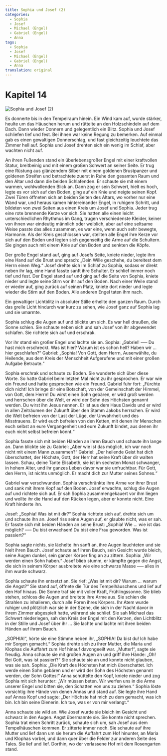 ```yaml
---
title: Sophia und Josef (2)
categories:
  - Sophia
  - Josef
  - Michael (Engel)
  - Gabriel (Engel)
  - Anna
tags:
  - Sophia
  - Josef
  - Michael (Engel)
  - Gabriel (Engel)
  - Anna
translation: original
---
```


# Kapitel 14

![Sophia und Josef (2)](media/illustrations/chapter14.jpg)

Es donnerte bis in den Tempelraum hinein.
Ein Wind kam auf, wurde stärker, heulte um das Häuschen herum und rüttelte an den Holzschindeln auf dem Dach.
Dann wieder Donnern und gelegentlich ein Blitz.
Sophia und Josef schliefen tief und fest.
Bei ihnen war keine Regung zu bemerken.
Auf einmal gab es einen gewaltigen Donnerschlag, und fast gleichzeitig leuchtete das Zimmer hell auf.
Sophia und Josef drehten sich ein wenig im Schlaf, aber wachten nicht auf.

An ihren Fußenden stand ein überlebensgroßer Engel mit einer kraftvollen Statur, breitbeinig und mit einem großen Schwert an seiner Seite.
Er trug eine Rüstung aus glänzendem Silber mit einem goldenen Brustpanzer und goldenen Streifen und betrachtete zuerst in Ruhe den gesamten Raum und den Altar und dann die beiden Schlafenden.
Er schaute sie mit einem warmen, wohlwollenden Blick an.
Dann zog er sein Schwert, hielt es hoch, legte es vor sich auf den Boden, ging auf ein Knie und neigte seinen Kopf.
Zwei Türen öffneten sich an beiden Seiten des Altars, wo vorher nur eine Wand war, und heraus kamen hintereinander Engel, in ruhigem Schritt, und bildeten von zwei Seiten aus einen Kreis um Josef und Sophia.
Jeder trug eine rote brennende Kerze vor sich.
Sie hatten alle einen leicht unterschiedlichen Rhythmus im Gang, trugen verschiedenste Kleider, keiner von ihnen war eindeutig männlich oder weiblich, aber auf eine seltsame Weise passte das alles zusammen, es war eine, wenn auch sehr bewegte, Harmonie.
Als der Kreis geschlossen war, stellten alle Engel ihre Kerze vor sich auf den Boden und legten sich gegenseitig die Arme auf die Schultern.
Sie gingen auch mit einem Knie auf den Boden und senkten die Köpfe.

Der große Engel stand auf, ging auf Josefs Seite, kniete nieder, legte ihm eine Hand auf die Brust und sprach: „Dein Wille geschehe, du bereitest dem Herrn einen Weg.“
Josef drehte sich im Schlaf zu Sophia, sodass er direkt neben ihr lag, eine Hand fasste sanft ihre Schulter.
Er schlief immer noch tief und fest.
Der Engel stand auf und ging auf die Seite von Sophia, kniete nieder und legte seine Stirn vor ihr auf den Boden.
Nach einer Weile stand er wieder auf, ging zurück auf seinen Platz, kniete dort nieder und legte wieder die Stirn auf den Boden.
Alle anderen Engel taten ihm nach.

Ein gewaltiger Lichtblitz in absoluter Stille erhellte den ganzen Raum.
Durch das grelle Licht hindurch war kurz zu sehen, wie Josef ganz auf Sophia lag und sie umarmte.

Sophia schlug die Augen auf und blickte um sich.
Es war hell draußen, die Sonne schien.
Sie schaute neben sich und sah Josef von ihr abgewendet schlafen.
Sie richtete sich auf und erschrak.

Vor ihr stand ein großer Engel und lachte sie an.
Sophia: „Gabriel! ––– Du hast mich erschreckt.
Was ist hier?
Warum ist es schon hell?
Haben wir ... hier geschlafen?“
Gabriel: „Sophia! Von Gott, dem Herrn, Auserwählte, du Heilende, aus dem Kreis der Menschheit Aufgerufene und mit einer großen Aufgabe Betraute.“

Sophia erschrak und schaute zu Boden.
Sie wunderte sich über diese Worte.
So hatte Gabriel beim letzten Mal nicht zu ihr gesprochen.
Er war wie ein Freund und hatte gesprochen wie ein Freund.
Gabriel fuhr fort: „Fürchte dich nicht!
Ich bringe dir eine Botschaft, von der Gemeinschaft der Himmel, von Gott, dem Herrn! Du wirst einen Sohn gebären, er wird groß werden und herrschen über die Welt, er wird der Sohn des Höchsten genannt werden.
Du wirst ihn Jesus nennen.
Er ist aus dem Haus Davids und er wird in allen Zeiträumen der Zukunft über den Stamm Jakobs herrschen.
Er wird die Welt befreien von der Last der Lüge, der Unwahrheit und des Misstrauens.
Er wird euch befreien von den Ketten, mit denen ihr Menschen euch selbst an eure Vergangenheit und eure Zukunft bindet, aus denen ihr euch nicht selbst befreien könnt.“

Sophia fasste sich mit beiden Händen an ihren Bauch und schaute ihn lange an.
Dann blickte sie zu Gabriel: „Aber wie ist das möglich, ich war noch nicht mit einem Mann zusammen?“
Gabriel: „Der heilende Geist hat dich überschattet, der Höchste, Gott, der Herr hat seine Kraft über dir walten lassen.
Schau, deine Tante Elisabeth, sie ist im sechsten Monat schwanger, in hohem Alter, und ihr ganzes Leben davor war sie unfruchtbar.
Für Gott, den Herrn, ist nichts unmöglich.
Er macht dich zur Mutter seines Sohnes.“

Gabriel war verschwunden.
Sophia verschränkte ihre Arme vor ihrer Brust und sank mit ihrem Kopf auf den Boden.
Josef erwachte, schlug die Augen auf und richtete sich auf.
Er sah Sophia zusammengekauert vor ihm liegen und wollte ihr die Hand auf den Rücken legen, aber er konnte nicht.
Eine Kraft hinderte ihn.

Josef: „Sophia!
Was ist mit dir?“
Sophia richtete sich auf, drehte sich um und schaute ihn an.
Josef riss seine Augen auf, er glaubte nicht, was er sah.
Er fasste sich mit beiden Händen an seine Brust: „Sophia! Wie ... wie ist das möglich?
––– Du bist erwachsen!
Du bist eine Frau geworden.
Was ist passiert?“

Sophia sagte nichts, sie lächelte ihn sanft an, ihre Augen leuchteten und sie hielt ihren Bauch.
Josef schaute auf ihren Bauch, sein Gesicht wurde bleich, seine Augen dunkel, sein ganzer Körper fing an zu zittern.
Sophia: „Wir werden einen Sohn haben.“
Josef blieb stumm, er kämpfte gegen die Angst, die sich in seinem Körper ausbreitete wie eine schwarze Masse ––– alles in ihm wurde schwarz.

Sophia schaute ihn entsetzt an.
Sie rief: „Was ist mit dir?
Warum ... warum die Angst?“
Sie stand auf, öffnete die Tür des Tempelhäuschens und lief auf den Hof hinaus.
Die Sonne traf sie mit voller Kraft, Frühlingssonne.
Sie blieb stehen, schloss die Augen und breitete ihre Arme aus.
Sie schien die Strahlen zu inhalieren, durch alle Poren ihres Körpers.
Ihr Atem wurde ruhiger und plötzlich war sie in der Szene, die sich in der Nacht davor in ihrem Zimmer abgespielt hatte, während sie schlief.
Sie sah Michael das Schwert niederlegen, sah den Kreis der Engel mit den Kerzen, den Lichtblitz in der Stille und Josef über ihr ... Sie lachte und lachte mit ihren beiden Händen auf ihrem Bauch.

„SOPHIA!“, hörte sie eine Stimme neben ihr, „SOPHIA!
Da bist du!
Ich habe mir Sorgen gemacht.“
Sophia drehte sich zu ihrer Mutter, die Maria und Klophas die Auffahrt zum Hof hinauf davongeeilt war.
„Mutter!“, sagte sie freudig.
Anna schaute sie mit großen Augen an und griff ihre Hände: „Oh! Bei Gott, was ist passiert?“
Sie schaute sie an und konnte nicht glauben, was sie sah.
Sophia: „Die Kraft des Höchsten hat mich überschattet.
Ich werde einen Sohn gebären und er wird der Sohn des Höchsten genannt werden, der Sohn Gottes!“
Anna schüttelte den Kopf, kniete nieder und zog Sophia mit sich herunter: „Wir müssen beten.
Wir werfen uns in die Arme unserer Engel und bitten sie, den Schatten von uns zu ziehen.“
Sophia löste vorsichtig ihre Hände von denen Annas und stand auf.
Sie legte ihre Hand auf Annas Kopf und sagte: „Der Höchste hat mich zu dem gemacht, was ich bin.
Ich bin seine Dienerin.
Ich tue, was er von mir verlangt.“

Anna schaute sie wild an.
Wie Josef wurde sie bleich im Gesicht und schwarz in den Augen.
Angst übermannte sie.
Sie konnte nicht sprechen.
Sophia trat einen Schritt zurück, schaute sich um, sah Josef aus dem Tempelhäuschen kommen.
Er zitterte immer noch.
Sie schaute auf ihre Mutter und lief dann um sie herum die Auffahrt zum Hof hinunter, an Maria und Klophas vorbei, und dann quer über die Felder zur anderen Seite des Tales. Sie lief und lief. Dorthin, wo der verlassene Hof mit dem Rosengarten stand.
